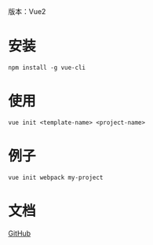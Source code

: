 版本：Vue2

# 安装

```
npm install -g vue-cli
```



# 使用

```
vue init <template-name> <project-name>
```



# 例子

```
vue init webpack my-project
```



# 文档

[GitHub](https://github.com/vuejs/vue-cli/tree/v2#vue-cli--)

